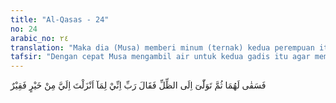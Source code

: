 ```yaml
---
title: "Al-Qasas - 24"
no: 24
arabic_no: ٢٤
translation: "Maka dia (Musa) memberi minum (ternak) kedua perempuan itu, kemudian dia kembali ke tempat yang teduh lalu berdoa, “Ya Tuhanku, sesungguhnya aku sangat memerlukan sesuatu kebaikan (makanan) yang Engkau turunkan kepadaku.”"
tafsir: "Dengan cepat Musa mengambil air untuk kedua gadis itu agar memberi minum kambing mereka. Karena kelelahan, ia berlindung di bawah sebatang pohon sambil merasakan lapar dan haus karena sudah beberapa hari tidak makan kecuali daun-daunan. Musa berdoa kepada Allah karena ia sangat membutuhkan rahmat dan kasih sayang-Nya, untuk melenyapkan penderitaan yang dialaminya."
---
```


فَسَقٰى لَهُمَا ثُمَّ تَوَلّٰىٓ اِلَى الظِّلِّ فَقَالَ رَبِّ اِنِّيْ لِمَآ اَنْزَلْتَ اِلَيَّ مِنْ خَيْرٍ فَقِيْرٌ 
